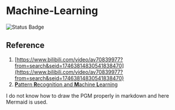 # Machine-Learning

![Status Badge](https://github.com/konas122/Machine-Learning/actions/workflows/mdbook.yml/badge.svg?branch=main)

## Reference

1. [https://www.bilibili.com/video/av70839977?from=search&seid=17463814830541838470](https://www.bilibili.com/video/av70839977?from=search&seid=17463814830541838470)
2. [**P**attern **R**ecognition and **M**achine **L**earning](https://www.*microsoft*.com/en-us/research/uploads/prod/2006/01/Bishop-Pattern-Recognition-and-Machine-Learning-2006.pdf )

I do not know how to draw the PGM properly in markdown and here Mermaid is used.
